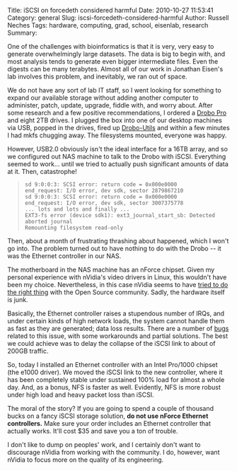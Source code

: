 Title: iSCSI on forcedeth considered harmful
Date: 2010-10-27 11:53:41
Category: general
Slug: iscsi-forcedeth-considered-harmful
Author: Russell Neches
Tags: hardware, computing, grad, school, eisenlab, research
Summary: 


One of the challenges with bioinformatics is that it is very, very easy
to generate overwhelmingly large datasets. The data is big to begin
with, and most analysis tends to generate even bigger intermediate
files. Even the digests can be many terabytes. Almost all of our work in
Jonathan Eisen's lab involves this problem, and inevitably, we ran out
of space.

We do not have any sort of lab IT staff, so I went looking for something
to expand our available storage without adding another computer to
administer, patch, update, upgrade, fiddle with, and worry about. After
some research and a few positive recommendations, I ordered a [Drobo
Pro](http://www.drobo.com/products/drobopro/) and eight 2TB drives. I
plugged the box into one of our desktop machines via USB, popped in the
drives, fired up [Drobo-Utils](http://drobo-utils.sourceforge.net/) and
within a few minutes I had mkfs chugging away. The filesystems mounted,
everyone was happy.

<p>
However, USB2.0 obviously isn't the ideal interface for a 16TB array,
and so we configured out NAS machine to talk to the Drobo with iSCSI.
Everything seemed to work... until we tried to actually push significant
amounts of data at it. Then, catastrophe!

>     sd 9:0:0:3: SCSI error: return code = 0x000e0000
>     end_request: I/O error, dev sdk, sector 2879867210
>     sd 9:0:0:3: SCSI error: return code = 0x000e0000
>     end_request: I/O error, dev sdk, sector 3007375778
>     ... lots and lots and finally ...
>     EXT3-fs error (device sdk1): ext3_journal_start_sb: Detected aborted journal
>     Remounting filesystem read-only

Then, about a month of frustrating thrashing about happened, which I
won't go into. The problem turned out to have nothing to do with the
Drobo -- it was the Ethernet controller in our NAS.

The motherboard in the NAS machine has an nForce chipset. Given my
personal experience with nVidia's video drivers in Linux, this wouldn't
have been my choice. Nevertheless, in this case nVidia seems to have
[tried to do the right
thing](http://liquidat.wordpress.com/2007/03/04/the-forcedeth-story/)
with the Open Source community. Sadly, the hardware itself is junk.

Basically, the Ethernet controller raises a stupendous number of IRQs,
and under certain kinds of high network loads, the system cannot handle
them as fast as they are generated; data loss results. There are a
number of
[bugs](http://bugs.debian.org/cgi-bin/bugreport.cgi?bug=506419) related
to this issue, with some workarounds and partial solutions. The best we
could achieve was to delay the collapse of the iSCSI link to about of
200GB traffic.

So, today I installed an Ethernet controller with an Intel Pro/1000
chipset (the e1000 driver). We moved the iSCSI link to the new
controller, where it has been completely stable under sustained 100%
load for almost a whole day. And, as a bonus, NFS is faster as well.
Evidently, NFS is more robust under high load and heavy packet loss than
iSCSI.

The moral of the story? If you are going to spend a couple of thousand
bucks on a fancy iSCSI storage solution, **do not use nForce Ethernet
controllers.** Make sure your order includes an Ethernet controller that
actually works. It'll cost \$35 and save you a ton of trouble.

I don't like to dump on peoples' work, and I certainly don't want to
discourage nVidia from working with the community. I do, however, want
nVidia to focus more on the quality of its engineering.
